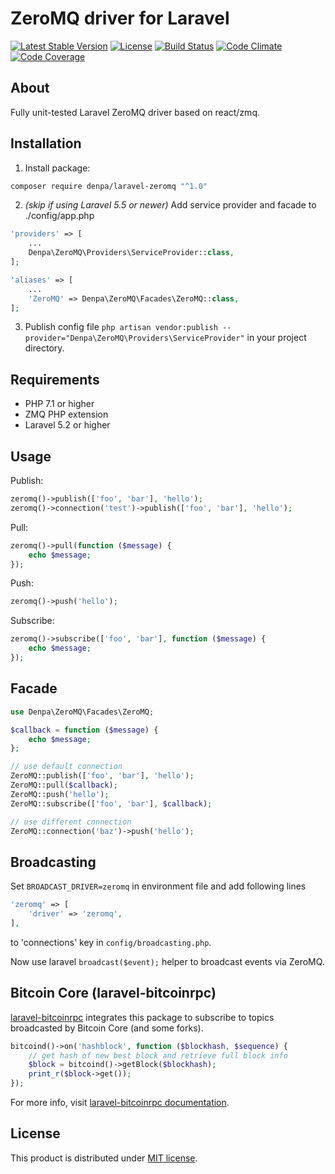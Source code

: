 # ZeroMQ driver for Laravel

[![Latest Stable Version](https://poser.pugx.org/denpa/laravel-zeromq/v/stable)](https://packagist.org/packages/denpa/laravel-zeromq)
[![License](https://poser.pugx.org/denpa/laravel-zeromq/license)](https://packagist.org/packages/denpa/laravel-zeromq)
[![Build Status](https://travis-ci.org/denpamusic/laravel-zeromq.svg)](https://travis-ci.org/denpamusic/laravel-zeromq)
[![Code Climate](https://codeclimate.com/github/denpamusic/laravel-zeromq/badges/gpa.svg)](https://codeclimate.com/github/denpamusic/laravel-zeromq)
[![Code Coverage](https://codeclimate.com/github/denpamusic/laravel-zeromq/badges/coverage.svg)](https://codeclimate.com/github/denpamusic/laravel-zeromq/coverage)

## About
Fully unit-tested Laravel ZeroMQ driver based on react/zmq.

## Installation
1. Install package:
```sh
composer require denpa/laravel-zeromq "^1.0"
```

2. _(skip if using Laravel 5.5 or newer)_ Add service provider and facade to ./config/app.php
```php
'providers' => [
    ...
    Denpa\ZeroMQ\Providers\ServiceProvider::class,
];
```

```php
'aliases' => [
    ...
    'ZeroMQ' => Denpa\ZeroMQ\Facades\ZeroMQ::class,
];
```

3. Publish config file
`php artisan vendor:publish --provider="Denpa\ZeroMQ\Providers\ServiceProvider"` in your project directory.

## Requirements
* PHP 7.1 or higher
* ZMQ PHP extension
* Laravel 5.2 or higher

## Usage
Publish:
```php
zeromq()->publish(['foo', 'bar'], 'hello');
zeromq()->connection('test')->publish(['foo', 'bar'], 'hello');
```

Pull:
```php
zeromq()->pull(function ($message) {
    echo $message;
});
```

Push:
```php
zeromq()->push('hello');
```

Subscribe:
```php
zeromq()->subscribe(['foo', 'bar'], function ($message) {
    echo $message;
});
```
## Facade
```php
use Denpa\ZeroMQ\Facades\ZeroMQ;

$callback = function ($message) {
    echo $message;
};

// use default connection
ZeroMQ::publish(['foo', 'bar'], 'hello');
ZeroMQ::pull($callback);
ZeroMQ::push('hello');
ZeroMQ::subscribe(['foo', 'bar'], $callback);

// use different connection
ZeroMQ::connection('baz')->push('hello');
```

## Broadcasting
Set `BROADCAST_DRIVER=zeromq` in environment file and add following lines
```php
'zeromq' => [
    'driver' => 'zeromq',
],
```
to 'connections' key in `config/broadcasting.php`.

Now use laravel `broadcast($event);` helper to broadcast events via ZeroMQ.

## Bitcoin Core (laravel-bitcoinrpc)
[laravel-bitcoinrpc](https://github.com/denpamusic/laravel-bitcoinrpc) integrates this package to subscribe to topics broadcasted by Bitcoin Core (and some forks).
```php
bitcoind()->on('hashblock', function ($blockhash, $sequence) {
    // get hash of new best block and retrieve full block info
    $block = bitcoind()->getBlock($blockhash);
    print_r($block->get());
});
```
For more info, visit [laravel-bitcoinrpc documentation](https://laravel-bitcoinrpc.denpa.pro/docs/zeromq/).

## License
This product is distributed under [MIT license](https://github.com/denpamusic/laravel-zeromq/blob/master/LICENSE).
